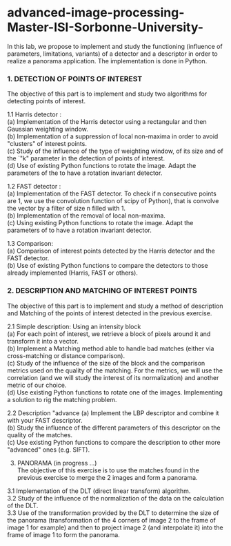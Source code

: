 # advanced-image-processing-Master-ISI-Sorbonne-University-

In this lab, we propose to implement and study the functioning (influence of parameters, limitations, variants) of a detector and a descriptor in order to realize a panorama application. The implementation is done in Python.    

### 1. DETECTION OF POINTS OF INTEREST  
The objective of this part is to implement and study two algorithms for detecting points of interest.   
  
1.1 Harris detector :  
(a) Implementation of the Harris detector using a rectangular and then Gaussian weighting window.    
(b) Implementation of a suppression of local non-maxima in order to avoid "clusters" of interest points.    
(c) Study of the influence of the type of weighting window, of its size and of the `"k" parameter in the detection of points of interest.    
(d) Use of existing Python functions to rotate the image. Adapt the parameters of the to have a rotation invariant detector.    

1.2 FAST detector :  
(a) Implementation of the FAST detector. To check if n consecutive points are 1, we use the convolution function of scipy of Python), that is convolve the vector by a filter of size n filled with 1.     
(b) Implementation of the removal of local non-maxima.     
(c) Using existing Python functions to rotate the image. Adapt the parameters of to have a rotation invariant detector.    

1.3 Comparison:  
(a) Comparison of interest points detected by the Harris detector and the FAST detector.    
(b) Use of existing Python functions to compare the detectors to those already implemented (Harris, FAST or others).    

### 2. DESCRIPTION AND MATCHING OF INTEREST POINTS  
The objective of this part is to implement and study a method of description and Matching of the points of interest detected in the previous exercise.  
  
2.1 Simple description: Using an intensity block    
(a) For each point of interest, we retrieve a block of pixels around it and transform it into a vector.   
(b) Implement a Matching method able to handle bad matches (either via cross-matching or distance comparison).        
(c) Study of the influence of the size of the block and the comparison metrics used on the quality of the matching. For the metrics, we will use the correlation (and we will study the interest of its normalization) and another metric of our choice.      
(d) Use existing Python functions to rotate one of the images. Implementing a solution to rig the matching problem.  

2.2 Description "advance
(a) Implement the LBP descriptor and combine it with your FAST descriptor.  
(b) Study the influence of the different parameters of this descriptor on the quality of the matches.  
(c) Use existing Python functions to compare the description to other more "advanced" ones (e.g. SIFT). 


3. PANORAMA (in progress ...)  
The objective of this exercise is to use the matches found in the previous exercise to merge the 2 images and form a panorama.    

3.1 Implementation of the DLT (direct linear transform) algorithm.   
3.2 Study of the influence of the normalization of the data on the calculation of the DLT.     
3.3 Use of the transformation provided by the DLT to determine the size of the panorama (transformation of the 4 corners of image 2 to the frame of image 1 for example) and then to project image 2 (and interpolate it) into the frame of image 1 to form the panorama.  




